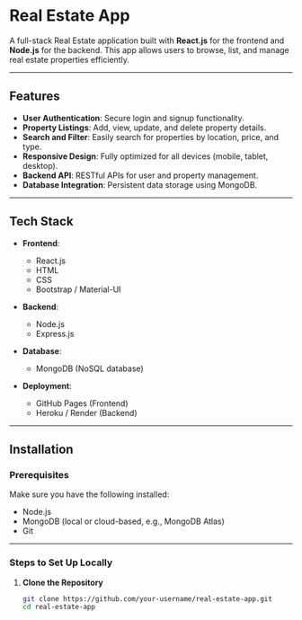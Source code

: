 # Real Estate App

A full-stack Real Estate application built with **React.js** for the frontend and **Node.js** for the backend. This app allows users to browse, list, and manage real estate properties efficiently.

---

## Features

- **User Authentication**: Secure login and signup functionality.
- **Property Listings**: Add, view, update, and delete property details.
- **Search and Filter**: Easily search for properties by location, price, and type.
- **Responsive Design**: Fully optimized for all devices (mobile, tablet, desktop).
- **Backend API**: RESTful APIs for user and property management.
- **Database Integration**: Persistent data storage using MongoDB.

---

## Tech Stack

- **Frontend**: 
  - React.js
  - HTML
  - CSS
  - Bootstrap / Material-UI

- **Backend**:
  - Node.js
  - Express.js

- **Database**:
  - MongoDB (NoSQL database)

- **Deployment**:
  - GitHub Pages (Frontend)
  - Heroku / Render (Backend)

---

## Installation

### Prerequisites

Make sure you have the following installed:

- Node.js
- MongoDB (local or cloud-based, e.g., MongoDB Atlas)
- Git

---

### Steps to Set Up Locally

1. **Clone the Repository**  
   ```bash
   git clone https://github.com/your-username/real-estate-app.git
   cd real-estate-app
